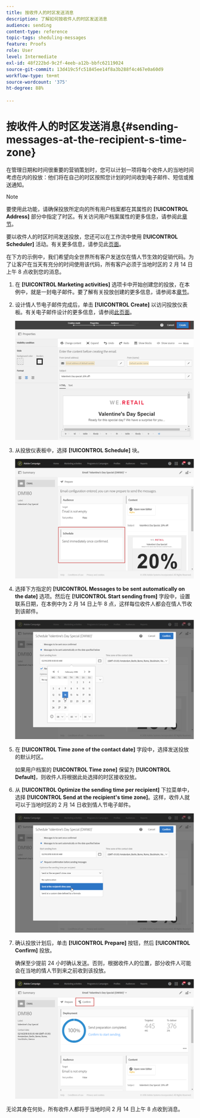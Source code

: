 ```yaml
---
title: 按收件人的时区发送消息
description: 了解如何按收件人的时区发送消息
audience: sending
content-type: reference
topic-tags: sheduling-messages
feature: Proofs
role: User
level: Intermediate
exl-id: 48f222bd-9c2f-4eeb-a12b-bbfc62119024
source-git-commit: 13d419c5fc51845ee14f8a3b288f4c467e0a60d9
workflow-type: tm+mt
source-wordcount: '375'
ht-degree: 88%

---
```


# 按收件人的时区发送消息{#sending-messages-at-the-recipient-s-time-zone}

在管理日期和时间很重要的营销策划时，您可以计划一项将每个收件人的当地时间考虑在内的投放：他们将在自己的时区按照您计划的时间收到电子邮件、短信或推送通知。

>[!NOTE]
>
>要使用此功能，请确保投放所定向的所有用户档案都在其属性的 **[!UICONTROL Address]** 部分中指定了时区。有关访问用户档案属性的更多信息，请参阅此[章节](../../audiences/using/editing-profiles.md)。

要以收件人的时区时间发送投放，您还可以在工作流中使用 **[!UICONTROL Scheduler]** 活动。有关更多信息，请参见此[页面](../../automating/using/scheduler.md)。

在下方的示例中，我们希望向全世界所有客户发送仅在情人节生效的促销代码。为了让客户在当天有充分的时间使用该代码，所有客户必须于当地时区的 2 月 14 日上午 8 点收到您的消息。

1. 在 **[!UICONTROL Marketing activities]** 选项卡中开始创建您的投放，在本例中，就是一封电子邮件。要了解有关投放创建的更多信息，请参阅本[章节](../../channels/using/creating-an-email.md)。
1. 设计情人节电子邮件完成后，单击 **[!UICONTROL Create]** 以访问投放仪表板。有关电子邮件设计的更多信息，请参阅[此页面](../../designing/using/personalization.md#example-email-personalization)。

   ![](assets/send-time_opt_valentine_1.png)

1. 从投放仪表板中，选择 **[!UICONTROL Schedule]** 块。

   ![](assets/send-time_opt_valentine_2.png)

1. 选择下方指定的 **[!UICONTROL Messages to be sent automatically on the date]** 选项。然后在 **[!UICONTROL Start sending from]** 字段中，设置联系日期，在本例中为 2 月 14 日上午 8 点，这样每位收件人都会在情人节收到该邮件。

   ![](assets/send-time_opt_valentine.png)

1. 在 **[!UICONTROL Time zone of the contact date]** 字段中，选择发送投放的默认时区。

   如果用户档案的 **[!UICONTROL Time zone]** 保留为 **[!UICONTROL Default]**，则收件人将根据此处选择的时区接收投放。

1. 从 **[!UICONTROL Optimize the sending time per recipient]** 下拉菜单中，选择 **[!UICONTROL Send at the recipient's time zone]**。这样，收件人就可以于当地时区的 2 月 14 日收到情人节电子邮件。

   ![](assets/send-time_opt_valentine_3.png)

1. 确认投放计划后，单击 **[!UICONTROL Prepare]** 按钮，然后 **[!UICONTROL Confirm]** 投放。

   确保至少提前 24 小时确认发送。否则，根据收件人的位置，部分收件人可能会在当地的情人节到来之前收到该投放。

   ![](assets/send-time_opt_valentine_4.png)

无论其身在何处，所有收件人都将于当地时间 2 月 14 日上午 8 点收到消息。
